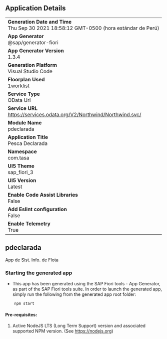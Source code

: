 ## Application Details
|               |
| ------------- |
|**Generation Date and Time**<br>Thu Sep 30 2021 18:58:12 GMT-0500 (hora estándar de Perú)|
|**App Generator**<br>@sap/generator-fiori|
|**App Generator Version**<br>1.3.4|
|**Generation Platform**<br>Visual Studio Code|
|**Floorplan Used**<br>1worklist|
|**Service Type**<br>OData Url|
|**Service URL**<br>https://services.odata.org/V2/Northwind/Northwind.svc/
|**Module Name**<br>pdeclarada|
|**Application Title**<br>Pesca Declarada|
|**Namespace**<br>com.tasa|
|**UI5 Theme**<br>sap_fiori_3|
|**UI5 Version**<br>Latest|
|**Enable Code Assist Libraries**<br>False|
|**Add Eslint configuration**<br>False|
|**Enable Telemetry**<br>True|

## pdeclarada

App de Sist. Info. de Flota

### Starting the generated app

-   This app has been generated using the SAP Fiori tools - App Generator, as part of the SAP Fiori tools suite.  In order to launch the generated app, simply run the following from the generated app root folder:

```
    npm start
```

#### Pre-requisites:

1. Active NodeJS LTS (Long Term Support) version and associated supported NPM version.  (See https://nodejs.org)


